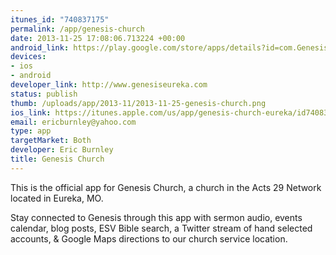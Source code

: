 ```yaml
--- 
itunes_id: "740837175"
permalink: /app/genesis-church
date: 2013-11-25 17:08:06.713224 +00:00
android_link: https://play.google.com/store/apps/details?id=com.Genesis.Gen
devices: 
- ios
- android
developer_link: http://www.genesiseureka.com
status: publish
thumb: /uploads/app/2013-11/2013-11-25-genesis-church.png
ios_link: https://itunes.apple.com/us/app/genesis-church-eureka/id740837175?ls=1%26mt=8
email: ericburnley@yahoo.com
type: app
targetMarket: Both
developer: Eric Burnley
title: Genesis Church
---
```


This is the official app for Genesis Church, a church in the Acts 29 Network located in Eureka, MO.

Stay connected to Genesis through this app with sermon audio, events calendar, blog posts, ESV Bible search, a Twitter stream of hand selected accounts, & Google Maps directions to our church service location.
